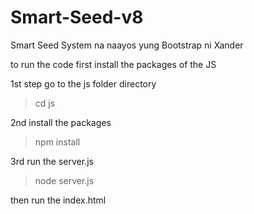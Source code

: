 # Smart-Seed-v8
Smart Seed System na naayos yung Bootstrap ni Xander


to run the code first install the packages of the JS

1st step go to the js folder directory
>cd js

2nd install the packages
> npm install

3rd run the server.js
>node server.js

then run the index.html
